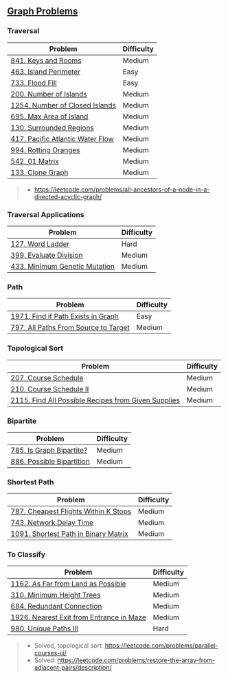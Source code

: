 ## [Graph Problems](../topics/graph.md)
### Traversal
| Problem          | Difficulty |
|------------------|------------|
|[841. Keys and Rooms](../leetcode/841.keys-and-rooms.md)|Medium|
|[463. Island Perimeter](../leetcode/463.island-perimeter.md)|Easy|
|[733. Flood Fill](../leetcode/733.flood-fill.md)|Easy|
|[200. Number of Islands](../leetcode/200.number-of-islands.md)|Medium|
|[1254. Number of Closed Islands](../leetcode/1254.number-of-closed-islands.md)|Medium|
|[695. Max Area of Island](../leetcode/695.max-area-of-island.md)|Medium|
|[130. Surrounded Regions](../leetcode/130.surrounded-regions.md)|Medium|
|[417. Pacific Atlantic Water Flow](../leetcode/417.pacific-atlantic-water-flow.md)|Medium|
|[994. Rotting Oranges](../leetcode/994.rotting-orange.md)|Medium|
|[542. 01 Matrix](../leetcode/542.01-matrix.md)|Medium|
|[133. Clone Graph](../leetcode/133.clone-graph.md)|Medium|

> * https://leetcode.com/problems/all-ancestors-of-a-node-in-a-directed-acyclic-graph/

### Traversal Applications
| Problem          | Difficulty |
|------------------|------------|
|[127. Word Ladder](../leetcode/127.word-ladder.md)|Hard|
|[399. Evaluate Division](../leetcode/399.evaluate-division.md)|Medium|
|[433. Minimum Genetic Mutation](../leetcode/433.minimum-genetic-mutation.md)|Medium|

### Path
| Problem          | Difficulty |
|------------------|------------|
|[1971. Find if Path Exists in Graph](../leetcode/1971.find-if-path-exists-in-graph.md)|Easy|
|[797. All Paths From Source to Target](../leetcode/797.all-paths-from-source-to-target.md)|Medium|

### Topological Sort
| Problem          | Difficulty |
|------------------|------------|
|[207. Course Schedule](../leetcode/207.course-schedule.md)|Medium|
|[210. Course Schedule II](../leetcode/210.course-schedule-ii.md)|Medium|
|[2115. Find All Possible Recipes from Given Supplies](../leetcode/2115.find-all-possible-recipes-from-given-supplies.md)|Medium|

### Bipartite
| Problem          | Difficulty |
|------------------|------------|
|[785. Is Graph Bipartite?](../leetcode/785.is-graph-bipartite.md)|Medium|
|[886. Possible Bipartition](../leetcode/886.possible-bipartition.md)|Medium|

### Shortest Path
| Problem          | Difficulty |
|------------------|------------|
|[787. Cheapest Flights Within K Stops](../leetcode/787.cheapest-flights-within-k-stops.md)|Medium|
|[743. Network Delay Time](../leetcode/743.network-delay-time.md)|Medium|
|[1091. Shortest Path in Binary Matrix](../leetcode/1091.shortest-path-in-binary-matrix.md)|Medium|

### To Classify
| Problem          | Difficulty |
|------------------|------------|
|[1162. As Far from Land as Possible](../leetcode/1162.as-far-from-land-as-possible.md)|Medium|
|[310. Minimum Height Trees](../leetcode/310.minimum-height-trees.md)|Medium|
|[684. Redundant Connection](../leetcode/684.redundant-connection.md)|Medium|
|[1926. Nearest Exit from Entrance in Maze](../leetcode/1926.nearest-exit-from-entrance-in-maze.md)|Medium|
|[980. Unique Paths III](../leetcode/980.unique-paths-iii.md)|Hard|

> * Solved, topological sort: https://leetcode.com/problems/parallel-courses-iii/
> * Solved: https://leetcode.com/problems/restore-the-array-from-adjacent-pairs/description/